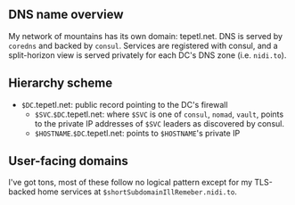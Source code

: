 
## DNS name overview

My network of mountains has its own domain: tepetl.net. DNS is served by `coredns` and backed by `consul`. Services are registered with consul, and a split-horizon view is served privately for each DC's DNS zone (i.e. `nidi.to`).

## Hierarchy scheme

- `$DC`.tepetl.net: public record pointing to the DC's firewall
  - `$SVC`.`$DC`.tepetl.net: where `$SVC` is one of `consul`, `nomad`, `vault`, points to the private IP addresses of `$SVC` leaders as discovered by consul.
  - `$HOSTNAME`.`$DC`.tepetl.net: points to `$HOSTNAME`'s private IP

## User-facing domains

I've got tons, most of these follow no logical pattern except for my TLS-backed home services at `$shortSubdomainIllRemeber.nidi.to`.
